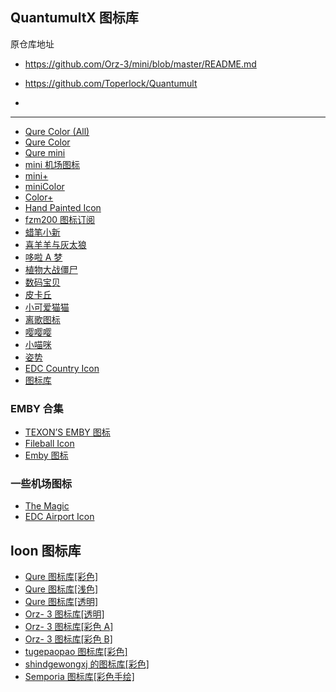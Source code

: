 ## QuantumultX 图标库
原仓库地址
- https://github.com/Orz-3/mini/blob/master/README.md
- https://github.com/Toperlock/Quantumult

- 
>
-------


- [Qure Color (All)](https://raw.githubusercontent.com/Koolson/Qure/master/Other/QureColor-All.json)
- [Qure Color](https://raw.githubusercontent.com/Koolson/Qure/master/Other/QureColor.json)
- [Qure mini](https://raw.githubusercontent.com/Koolson/Qure/master/Other/Quremini.json)
- [mini 机场图标](https://github.com/Orz-3/mini/blob/master/README.md)
- [mini+](https://raw.githubusercontent.com/Orz-3/mini/master/mini+.json)
- [miniColor](https://raw.githubusercontent.com/Orz-3/mini/master/miniColor.json)
- [Color+](https://raw.githubusercontent.com/Orz-3/mini/master/Color%2B.json)
- [Hand Painted Icon](https://raw.githubusercontent.com/Semporia/Hand-Painted-icon/master/Semporia.json)
- [fzm200 图标订阅](https://raw.githubusercontent.com/fmz200/wool_scripts/main/icons/icons-all.json)
- [蜡笔小新](https://raw.githubusercontent.com/Toperlock/Quantumult/main/Shin-icons.json)
- [喜羊羊与灰太狼](https://raw.githubusercontent.com/Toperlock/Quantumult/main/Wolffy-icons.json)
- [哆啦 A 梦](https://raw.githubusercontent.com/Toperlock/Quantumult/main/D-icons.json)
- [植物大战僵尸](https://raw.githubusercontent.com/shoujiqiyuan/PVSZforQuanX/master/PVSZ.json)
- [数码宝贝](https://raw.githubusercontent.com/shoujiqiyuan/DigimonforQuanX/master/Digimon.json)
- [皮卡丘](https://raw.githubusercontent.com/shoujiqiyuan/PokemonGOforQuanX/master/PokemonGo.json)
- [小可爱猫猫](https://raw.githubusercontent.com/Yuanxsxs/QtumultX/master/Icon/Catcat.json)
- [离歌图标](https://raw.githubusercontent.com/lige47/QuanX-icon-rule/main/ligeicon.json)
- [嘤嘤嘤](https://raw.githubusercontent.com/LovedGM/Quantumult-X-TuBiao/a6da7ef83e55a098bc7e9b793a670bbdfde5e36e/yyy.json)
- [小喵咪](https://raw.githubusercontent.com/LovedGM/Quantumult-X-TuBiao/d9790e7036861013a4c8fd51990888b1674b9ee1/maomi.json)
- [姿势](https://raw.githubusercontent.com/LovedGM/Quantumult-X-TuBiao/main/zishi-cs.json)
- [EDC Country Icon](https://raw.githubusercontent.com/erdongchanyo/icon/main/edc-country-icon-gallery.json)
- [图标库](https://raw.githubusercontent.com/chxm1023/Script_X/main/icon/icons.json)

### EMBY 合集

- [TEXON’S EMBY 图标](<https://raw.githubusercontent.com/Onlookers-Group/Texonin-LAB-Public/main/Quantumult(X)/Icon/color/color.json>)
- [Fileball Icon](https://raw.githubusercontent.com/Softlyx/Fileball/main/YUAN/tubiao.json)
- [Emby 图标](https://raw.githubusercontent.com/Twoandz9/Emby-icons/main/TheRaw.json)

### 一些机场图标

- [The Magic](https://raw.githubusercontent.com/Twoandz9/TheMagic-Icons/main/TheRaw.json)
- [EDC Airport Icon](https://raw.githubusercontent.com/erdongchanyo/icon/main/edc-airport-icon-gallery.json)

## loon 图标库

- [Qure 图标库[彩色]](https://raw.githubusercontent.com/Koolson/Qure/master/Other/QureColor-All.json)
- [Qure 图标库[浅色]](https://raw.githubusercontent.com/Koolson/Qure/master/Other/QureLight-All.json)
- [Qure 图标库[透明]](https://raw.githubusercontent.com/Koolson/Qure/master/Other/Quremini.json)
- [Orz- 3 图标库[透明]](https://raw.githubusercontent.com/Orz-3/mini/master/mini.json)
- [Orz- 3 图标库[彩色 A]](https://raw.githubusercontent.com/Orz-3/mini/master/miniColor.json)
- [Orz- 3 图标库[彩色 B]](https://raw.githubusercontent.com/Orz-3/mini/master/Color%2B.json)
- [tugepaopao 图标库[彩色]](https://raw.githubusercontent.com/tugepaopao/Image-Storage/master/other/Cute.json)
- [shindgewongxj 的图标库[彩色]](https://raw.githubusercontent.com/shindgewongxj/WHATSINStash/main/icon/iconset.json)
- [Semporia 图标库[彩色手绘]](https://raw.githubusercontent.com/Semporia/Hand-Painted-icon/master/Semporia.json)
